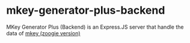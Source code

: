 # mkey-generator-plus-backend
MKey Generator Plus (Backend) is an Express.JS server that handle the data of [mkey (zoogie version)](https://github.com/zoogie/mkey)
